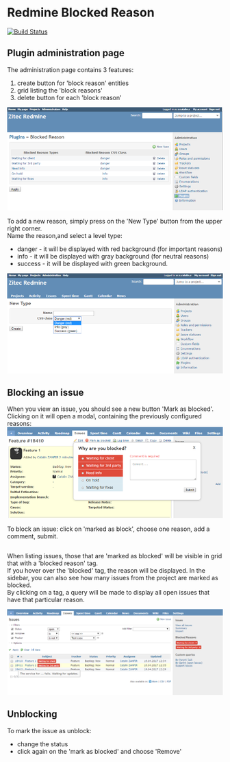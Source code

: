 # Redmine Blocked Reason

[![Build Status](https://travis-ci.org/zitec/redmine_blocked_reason.svg?branch=master)](https://travis-ci.org/zitec/redmine_blocked_reason)

## Plugin administration page

The administration page contains 3 features:
1. create button for 'block reason' entities 
2. grid listing the 'block reasons'
3. delete button for each 'block reason' 

![Administration page](images/administration_page.png?raw=true "Administration page")


To add a new reason, simply press on the 'New Type' button from the upper right corner.    
Name the reason,and select a level type:
- danger - it will be displayed with red background (for important reasons)
- info - it will be displayed with gray background (for neutral reasons)
- success - it will be displayed with green background.    

![Create new reason](images/create.png?raw=true "Create new reason")


## Blocking an issue

When you view an issue, you should see a new button 'Mark as blocked'.    
Clicking on it will open a modal, containing the previously configured reasons:
![Blocked reasons](images/block_reasons.png?raw=true "Blocked reasons")

To block an issue: click on 'marked as block', choose one reason, add a comment, submit.

## 

When listing issues, those that are 'marked as blocked' will be visible in grid that with a 'blocked reason' tag.   
If you hover over the 'blocked' tag, the reason will be displayed.
In the sidebar, you can also see how many issues from the project are marked as blocked.  
By clicking on a tag, a query will be made to display all open issues that have that particular reason. 

![List blocked issues](images/list_blocked_issues.png?raw=true "list blocked issues")

## Unblocking
To mark the issue as unblock:
- change the status
- click again on the 'mark as blocked' and choose 'Remove'